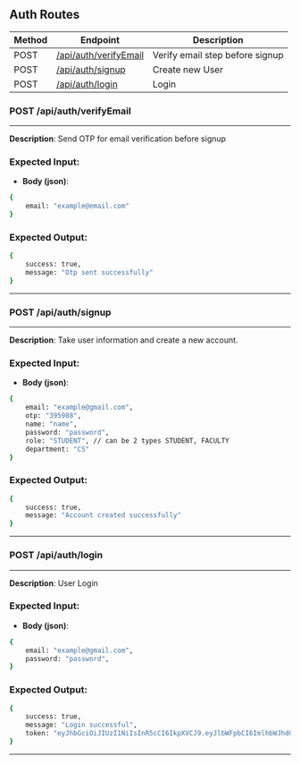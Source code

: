 ## Auth Routes

| Method  | Endpoint                                         | Description                      |
|-------- |--------------------------------------------------|----------------------------------|
| POST    | [/api/auth/verifyEmail](#post-apiauthverifyemail)| Verify email step before signup  |
| POST    | [/api/auth/signup](#post-apiauthsignup)          | Create new User                  |
| POST    | [/api/auth/login](#post-apiauthlogin)            | Login                            |



### POST /api/auth/verifyEmail
---
**Description**: Send OTP for email verification before signup

### Expected Input:

- **Body (json)**:
```bash
{
    email: "example@email.com"
}
```

### Expected Output:
```bash
{
    success: true,
    message: "Otp sent successfully"
}
```
---
### POST /api/auth/signup
---
**Description**: Take user information and create a new account.

### Expected Input:

- **Body (json)**: 
```bash
{
    email: "example@gmail.com",
    otp: "395988",
    name: "name",
    password: "password",
    role: "STUDENT", // can be 2 types STUDENT, FACULTY
    department: "CS"
}
```

### Expected Output:
```bash
{
    success: true,
    message: "Account created successfully"
}
```
---
### POST /api/auth/login
---
**Description**: User Login

### Expected Input:

- **Body (json)**: 
```bash
{
    email: "example@gmail.com",
    password: "password",
}
```

### Expected Output:
```bash
{
    success: true,
    message: "Login successful",
    token: "eyJhbGciOiJIUzI1NiIsInR5cCI6IkpXVCJ9.eyJlbWFpbCI6ImlhbWJhdG1hbi5pYWJAZ21haWwuY29tIiwicm9sZSI6IlNUVURFTlQiLCJkZXB0IjoiQ1MiLCJpYXQiOjE3MzMzODMwMzR9.Bpso2tMdhc1UXdCtpm6eGJLY-fCJiD7fLnxz5jz72nU"
}
```
---
